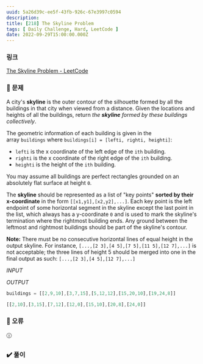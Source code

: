 ```yaml
---
uuid: 5a26d39c-ee5f-43fb-926c-67e3997c0594
description: 
title: [218] The Skyline Problem
tags: [ Daily Challenge, Hard, LeetCode ]
date: 2022-09-29T15:00:00.000Z
---
```








### 링크

[The Skyline Problem - LeetCode](https://leetcode.com/problems/the-skyline-problem/)

### 📝 문제

A city's **skyline** is the outer contour of the silhouette formed by all the buildings in that city when viewed from a distance. Given the locations and heights of all the buildings, return *the **skyline** formed by these buildings collectively*.

The geometric information of each building is given in the array `buildings` where `buildings[i] = [lefti, righti, heighti]`:

- `lefti` is the x coordinate of the left edge of the `ith` building.
- `righti` is the x coordinate of the right edge of the `ith` building.
- `heighti` is the height of the `ith` building.

You may assume all buildings are perfect rectangles grounded on an absolutely flat surface at height `0`.

The **skyline** should be represented as a list of "key points" **sorted by their x-coordinate** in the form `[[x1,y1],[x2,y2],...]`. Each key point is the left endpoint of some horizontal segment in the skyline except the last point in the list, which always has a y-coordinate `0` and is used to mark the skyline's termination where the rightmost building ends. Any ground between the leftmost and rightmost buildings should be part of the skyline's contour.

**Note:** There must be no consecutive horizontal lines of equal height in the output skyline. For instance, `[...,[2 3],[4 5],[7 5],[11 5],[12 7],...]` is not acceptable; the three lines of height 5 should be merged into one in the final output as such: `[...,[2 3],[4 5],[12 7],...]`

*INPUT*

*OUTPUT*

```jsx
buildings = [[2,9,10],[3,7,15],[5,12,12],[15,20,10],[19,24,8]]
```

```jsx
[[2,10],[3,15],[7,12],[12,0],[15,10],[20,8],[24,0]]
```

### 🚨 오류

<aside>
🕧

</aside>

### ✔️ 풀이

```jsx

```